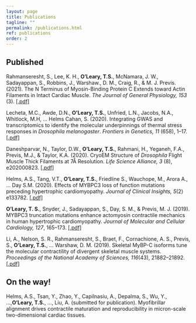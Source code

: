 ```yaml
---
layout: page
title: Publications
tagline: ""
permalink: /publications.html
ref: publications
order: 2
---
```

## Published

<div style=“text-indent: -36px; padding-left: 36px;”>

<p>Rahmanseresht, S., Lee, K. H.,  <b>O’Leary, T.S.</b>, McNamara,  J. W., Sadayappan, S.,  Robbins, J., Warshaw., D. M., Craig, R., & M. J. Previs. (2021). The N Terminus of Myosin-Binding Protein C Extends toward Actin Filaments in Intact Cardiac Muscle. <i>The Journal of General Physiology, 153</i> (3). <a href="publications/sheema_et_al_2021.pdf" target="_blank"> [.pdf] </a></p>

<p>Lecheta, M.C., Awde, D.N., <b>O'Leary, T.S.</b>, Unfried, L.N., Jacobs, N.A., Whitlock, M.H, ... Helms Cahan, S. (2020). Integrating GWAS and transcriptomics to identify the molecular underpinnings of thermal stress responses in <i>Drosophila melanogaster</i>. <i>Frontiers in Genetics, 11</i> (658), 1–17. <a href="publications/lecheta_et_al_2020.pdf" target="_blank"> [.pdf] </a></p>

<p>Daneshparvar, N., Taylor, D.W., <b>O’Leary, T.S.</b>, Rahmani, H., Yeganeh, F.A., Previs, M.J., & Taylor, K.A. (2020). CryoEM Structure of <i>Drosophila</i> Flight Muscle Thick Filaments at 7Å Resolution. <i>Life Science Alliance, 3</i> (8), e202000823. <a href="publications/daneshparvar_et_al_2020.pdf" target="_blank"> [.pdf] </a></p>

<p>Helms, A.S., Tang, V.T., <b>O’Leary, T.S.</b>, Friedline S., Wauchope, M., Arora A.,  … Day S.M. (2020). Effects of MYBPC3 loss of function mutations preceding hypertrophic cardiomyopathy. <i>Journal of Clinical Insights, 5</i>(2) e133782. <a href="publications/helms_et_al_2020.pdf" target="_blank"> [.pdf] </a></p>

<p><b>O’Leary, T. S.</b>, Snyder, J., Sadayappan, S., Day, S. M., & Previs, M. J. (2019). MYBPC3 truncation mutations enhance actomyosin contractile mechanics in human hypertrophic cardiomyopathy. <i>Journal of Molecular and Cellular Cardiology, 127</i>, 165–173. <a href="publications/oleary_et_al_2019.pdf" target="_blank"> [.pdf] </a></p>

<p>Li, A., Nelson, S. R., Rahmanseresht, S., Braet, F., Cornachione, A. S., Previs, S., <b>O’Leary, T.S.</b>, ... Warshaw, D. M. (2019). Skeletal MyBP-C isoforms tune the molecular contractility of divergent skeletal muscle systems. <i>Proceedings of the National Academy of Sciences, 116</i>(43), 21882–21892. <a href="publications/amy_li_pnas.pdf" target="_blank"> [.pdf] </a></p>

</div>

## On the way!

Helms, A.S., Tsan, Y.,  Zhao, Y.,  Capilnasiu, A., Depalma, S., Wu, Y., ...,<b>O’Leary, T.S.</b>, ..., Liu, A. (submitted for publication). Myofibrillar alignment drives contractile maturation and reproducibility in micron-scale two-dimensional cardiac tissues.
